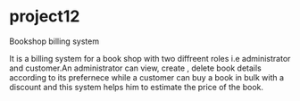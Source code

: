 # project12
Bookshop billing system

It is a billing system for a book shop with two diffreent roles i.e administrator and customer.An administrator can view, create , delete book details according to its prefernece while a customer can buy a book in bulk with a discount and this system helps him to estimate the price of the book.
